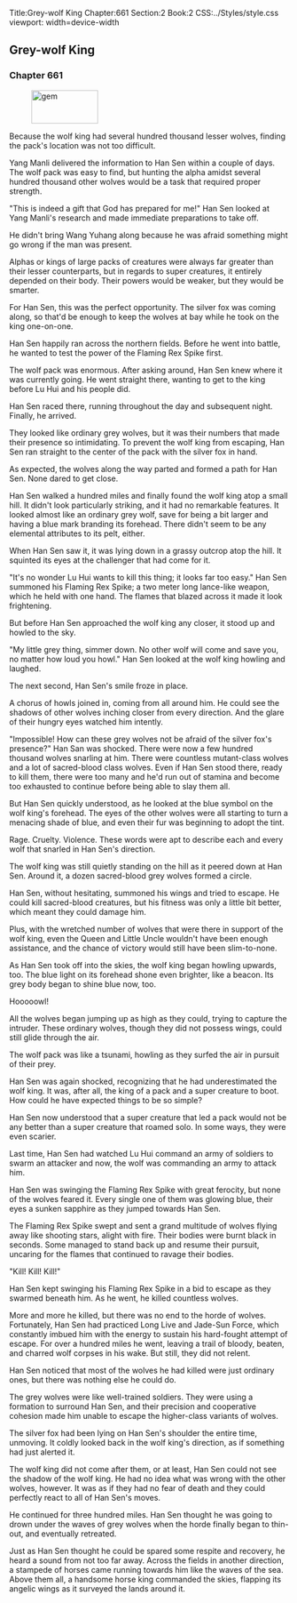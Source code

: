 Title:Grey-wolf King 
Chapter:661 
Section:2 
Book:2 
CSS:../Styles/style.css 
viewport: width=device-width
  
## Grey-wolf King
### Chapter 661 
<figure>
	<img src="../Images/gem.gif" alt="gem" id="gem" width="120" height="60" />
</figure>
  

  
  Because the wolf king had several hundred thousand lesser wolves, finding the pack's location was not too difficult.

Yang Manli delivered the information to Han Sen within a couple of days. The wolf pack was easy to find, but hunting the alpha amidst several hundred thousand other wolves would be a task that required proper strength.

"This is indeed a gift that God has prepared for me!" Han Sen looked at Yang Manli's research and made immediate preparations to take off.

He didn't bring Wang Yuhang along because he was afraid something might go wrong if the man was present.

Alphas or kings of large packs of creatures were always far greater than their lesser counterparts, but in regards to super creatures, it entirely depended on their body. Their powers would be weaker, but they would be smarter.

For Han Sen, this was the perfect opportunity. The silver fox was coming along, so that'd be enough to keep the wolves at bay while he took on the king one-on-one.

Han Sen happily ran across the northern fields. Before he went into battle, he wanted to test the power of the Flaming Rex Spike first.

The wolf pack was enormous. After asking around, Han Sen knew where it was currently going. He went straight there, wanting to get to the king before Lu Hui and his people did.

Han Sen raced there, running throughout the day and subsequent night. Finally, he arrived.

They looked like ordinary grey wolves, but it was their numbers that made their presence so intimidating. To prevent the wolf king from escaping, Han Sen ran straight to the center of the pack with the silver fox in hand.

As expected, the wolves along the way parted and formed a path for Han Sen. None dared to get close.

Han Sen walked a hundred miles and finally found the wolf king atop a small hill. It didn't look particularly striking, and it had no remarkable features. It looked almost like an ordinary grey wolf, save for being a bit larger and having a blue mark branding its forehead. There didn't seem to be any elemental attributes to its pelt, either.

When Han Sen saw it, it was lying down in a grassy outcrop atop the hill. It squinted its eyes at the challenger that had come for it.

"It's no wonder Lu Hui wants to kill this thing; it looks far too easy." Han Sen summoned his Flaming Rex Spike; a two meter long lance-like weapon, which he held with one hand. The flames that blazed across it made it look frightening.

But before Han Sen approached the wolf king any closer, it stood up and howled to the sky.

"My little grey thing, simmer down. No other wolf will come and save you, no matter how loud you howl." Han Sen looked at the wolf king howling and laughed.

The next second, Han Sen's smile froze in place.

A chorus of howls joined in, coming from all around him. He could see the shadows of other wolves inching closer from every direction. And the glare of their hungry eyes watched him intently.

"Impossible! How can these grey wolves not be afraid of the silver fox's presence?" Han San was shocked. There were now a few hundred thousand wolves snarling at him. There were countless mutant-class wolves and a lot of sacred-blood class wolves. Even if Han Sen stood there, ready to kill them, there were too many and he'd run out of stamina and become too exhausted to continue before being able to slay them all.

But Han Sen quickly understood, as he looked at the blue symbol on the wolf king's forehead. The eyes of the other wolves were all starting to turn a menacing shade of blue, and even their fur was beginning to adopt the tint.

Rage. Cruelty. Violence. These words were apt to describe each and every wolf that snarled in Han Sen's direction.

The wolf king was still quietly standing on the hill as it peered down at Han Sen. Around it, a dozen sacred-blood grey wolves formed a circle.

Han Sen, without hesitating, summoned his wings and tried to escape. He could kill sacred-blood creatures, but his fitness was only a little bit better, which meant they could damage him.

Plus, with the wretched number of wolves that were there in support of the wolf king, even the Queen and Little Uncle wouldn't have been enough assistance, and the chance of victory would still have been slim-to-none.

As Han Sen took off into the skies, the wolf king began howling upwards, too. The blue light on its forehead shone even brighter, like a beacon. Its grey body began to shine blue now, too.

Hooooowl!

All the wolves began jumping up as high as they could, trying to capture the intruder. These ordinary wolves, though they did not possess wings, could still glide through the air.

The wolf pack was like a tsunami, howling as they surfed the air in pursuit of their prey.

Han Sen was again shocked, recognizing that he had underestimated the wolf king. It was, after all, the king of a pack and a super creature to boot. How could he have expected things to be so simple?

Han Sen now understood that a super creature that led a pack would not be any better than a super creature that roamed solo. In some ways, they were even scarier.

Last time, Han Sen had watched Lu Hui command an army of soldiers to swarm an attacker and now, the wolf was commanding an army to attack him.

Han Sen was swinging the Flaming Rex Spike with great ferocity, but none of the wolves feared it. Every single one of them was glowing blue, their eyes a sunken sapphire as they jumped towards Han Sen.

The Flaming Rex Spike swept and sent a grand multitude of wolves flying away like shooting stars, alight with fire. Their bodies were burnt black in seconds. Some managed to stand back up and resume their pursuit, uncaring for the flames that continued to ravage their bodies.

"Kill! Kill! Kill!"

Han Sen kept swinging his Flaming Rex Spike in a bid to escape as they swarmed beneath him. As he went, he killed countless wolves.

More and more he killed, but there was no end to the horde of wolves. Fortunately, Han Sen had practiced Long Live and Jade-Sun Force, which constantly imbued him with the energy to sustain his hard-fought attempt of escape. For over a hundred miles he went, leaving a trail of bloody, beaten, and charred wolf corpses in his wake. But still, they did not relent.

Han Sen noticed that most of the wolves he had killed were just ordinary ones, but there was nothing else he could do.

The grey wolves were like well-trained soldiers. They were using a formation to surround Han Sen, and their precision and cooperative cohesion made him unable to escape the higher-class variants of wolves.

The silver fox had been lying on Han Sen's shoulder the entire time, unmoving. It coldly looked back in the wolf king's direction, as if something had just alerted it.

The wolf king did not come after them, or at least, Han Sen could not see the shadow of the wolf king. He had no idea what was wrong with the other wolves, however. It was as if they had no fear of death and they could perfectly react to all of Han Sen's moves.

He continued for three hundred miles. Han Sen thought he was going to drown under the waves of grey wolves when the horde finally began to thin-out, and eventually retreated.

Just as Han Sen thought he could be spared some respite and recovery, he heard a sound from not too far away. Across the fields in another direction, a stampede of horses came running towards him like the waves of the sea. Above them all, a handsome horse king commanded the skies, flapping its angelic wings as it surveyed the lands around it.
